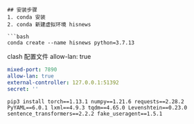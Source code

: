 ```
## 安装步骤
1. conda 安装
2. conda 新建虚拟环境 hisnews 

```bash
conda create --name hisnews python=3.7.13
```

clash 配置文件  allow-lan: true

```yaml
mixed-port: 7890
allow-lan: true
external-controller: 127.0.0.1:51392
secret: ''
```

```pip3
pip3 install torch==1.13.1 numpy==1.21.6 requests==2.28.2 PyYAML==6.0.1 lxml==4.9.3 tqdm==4.65.0 Levenshtein==0.23.0 sentence_transformers==2.2.2 fake_useragent==1.5.1
```
